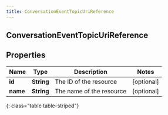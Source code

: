 ```yaml
---
title: ConversationEventTopicUriReference
---
```

## ConversationEventTopicUriReference


## Properties

| Name | Type | Description | Notes |
| ------------ | ------------- | ------------- | ------------- |
| **id** | <!----><!---->**String**<!----> | The ID of the resource |  [optional] |
| **name** | <!----><!---->**String**<!----> | The name of the resource |  [optional] |
{: class="table table-striped"}



